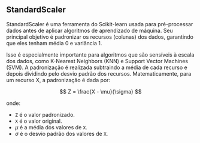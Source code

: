 ## StandardScaler 

StandardScaler é uma ferramenta do Scikit-learn usada para pré-processar dados antes de aplicar algoritmos de aprendizado de máquina. Seu principal objetivo é padronizar os recursos (colunas) dos dados, garantindo que eles tenham média 0 e variância 1. 

Isso é especialmente importante para algoritmos que são sensíveis à escala dos dados, como K-Nearest Neighbors (KNN) e Support Vector Machines (SVM). A padronização é realizada subtraindo a média de cada recurso e depois dividindo pelo desvio padrão dos recursos. Matematicamente, para um recurso 
X, a padronização é dada por:

$$
Z = \frac{X - \mu}{\sigma}
$$

onde:
- `Z` é o valor padronizado.
- `X` é o valor original.
- $`\mu`$ é a média dos valores de `X`.
- $`\sigma`$ é o desvio padrão dos valores de `X`.

